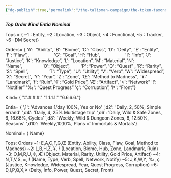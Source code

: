 ```yaml
---
{"dg-publish":true,"permalink":"/the-talisman-campaign/the-token-taxonomy/","noteIcon":""}
---
```


***Top***
***Order***
***Kind***
***Entia***
***Nominal***

Tops = {
	~1 : Entity,
	~2 : Location,
	~3 : Object,
	~4 : Functional,
	~5 : Tracker,
	~6 : DM Secret}

Orders= {
	'A':  “Ability”,
	'B': “Biome”,
	'C': “Class”,
	'D': “Deity”, 
	'E': “Entity”,
	'F': “Flaw”,,                   
	'G': “Goal”,
	'H': “Hub”,                   
	'I': “Info”,
	'J': “Justice”,
	'K': “Knowledge”,
	'L': “Location”,
	'M': “Material”,
	'N': “Name”,               
	'O': “Object”,        
	'P': “Power”,
	'Q': “Quest” ,
	'R': “Rarity”,
	'S': “Spell”,               
	'T': “Type”, 
	'U': “Utility”,
	'V': “Verb”,
	'W': “Widespread”,
	'X': “Secret”,
	'Y': “Year”,
	'Z': “Zone”,
	'Œ': “Method to Madness”, 
	'¥:' “Landmark”,
	'ř': “Ruin”,
	'¢': “Gold Price”,
	'Æ': “Artifact”,
	'≈': “Network”
	'!': “Notifier”
	'‰': “Quest Progress”
	'ç': “Corruption”,
	'Þ': “Front”}

Kind= {
	"#.#.#.#."
	"1.1.1.1."
	"6.6.6.6."}

Entia= {
	',1': 'Advances 1/day 100%, Yes or No'
	',d2': 'Daily, 2, 50%, Simple errand'
	',d4': 'Daily, 4, 25% Multistage trip'
	',d6': 'Daily, Wild & Safe Zones, 6, 16.66%, Cycles'
	',d8': 'Weekly, Wild & Dungeon Zones, 8, 12.50%, Seasons'
	',d10': 'Weekly,10,10%, Plans of Immortals & Mortals'}

Nominal= {
	Name}

Tops:  Orders
~1: E,A,C,F,G,Œ (Entity, Ability, Class, Flaw, Goal, Method to Madness)
~2: L,B,H,Z, ¥, ř (Location, Biome, Hub, Zone, Landmark, Ruin)
~3: O,M,R,U, ¢, Æ (Object, Material, Rarity, Utility, Gold Price, Artifact)
~4: N,T,V,S, ≈, ! (Name, Type, Verb, Spell, Network, Notify)
~5: J,K,W,Y, ‰, ç (Justice, Knowledge, Widespread, Year, Quest Progress, Corruption)
~6: D,I,P,Q,X,Þ (Deity, Info, Power, Quest, Secret, Front)

